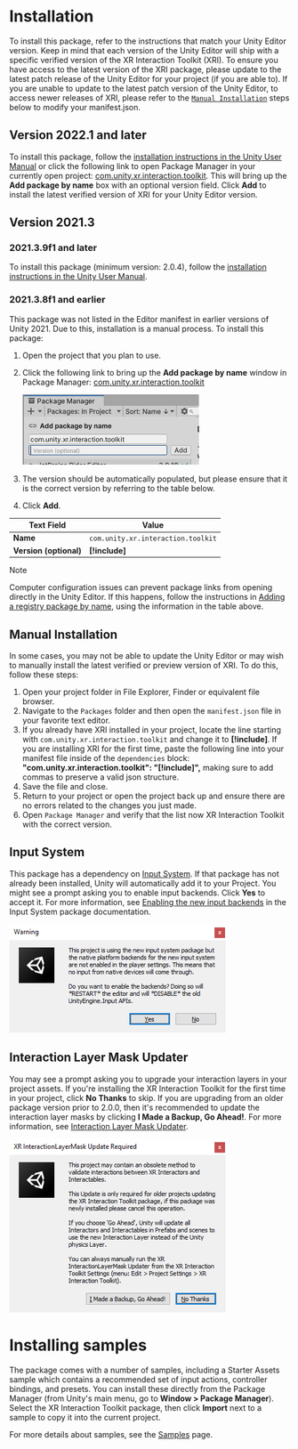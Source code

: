 # Installation

To install this package, refer to the instructions that match your Unity Editor version. Keep in mind that each version of the Unity Editor will ship with a specific verified version of the XR Interaction Toolkit (XRI). To ensure you have access to the latest version of the XRI package, please update to the latest patch release of the Unity Editor for your project (if you are able to). If you are unable to update to the latest patch version of the Unity Editor, to access newer releases of XRI, please refer to the [`Manual Installation`](#manual-installation) steps below to modify your manifest.json. 

## Version 2022.1 and later

To install this package, follow the [installation instructions in the Unity User Manual](https://docs.unity3d.com/2022.1/Documentation/Manual/upm-ui-install.html) or click the following link to open Package Manager in your currently open project:
[com.unity.xr.interaction.toolkit](com.unity3d.kharma:upmpackage/com.unity.xr.interaction.toolkit). This will bring up the **Add package by name** box with an optional version field. Click **Add** to install the latest verified version of XRI for your Unity Editor version.

## Version 2021.3

### 2021.3.9f1 and later

To install this package (minimum version: 2.0.4), follow the [installation instructions in the Unity User Manual](https://docs.unity3d.com/2021.3/Documentation/Manual/upm-ui-install.html).

### 2021.3.8f1 and earlier

This package was not listed in the Editor manifest in earlier versions of Unity 2021. Due to this, installation is a manual process. To install this package:
1. Open the project that you plan to use.
1. Click the following link to bring up the **Add package by name** window in Package Manager: 
[com.unity.xr.interaction.toolkit](com.unity3d.kharma:upmpackage/com.unity.xr.interaction.toolkit@2.5.1) 

   ![installation-add-package-by-name](images/installation-add-package-by-name.png)

1. The version should be automatically populated, but please ensure that it is the correct version by referring to the table below.
1. Click **Add**.

|Text Field|Value|
|---|---|
|**Name**|`com.unity.xr.interaction.toolkit`|
|**Version (optional)**|**[!include[](includes/version.md)]**|

> [!NOTE]
> Computer configuration issues can prevent package links from opening directly in the Unity Editor. If this happens, follow the instructions in [Adding a registry package by name](https://docs.unity3d.com/2021.3/Documentation/Manual/upm-ui-quick.html), using the information in the table above.

## Manual Installation

In some cases, you may not be able to update the Unity Editor or may wish to manually install the latest verified or preview version of XRI. To do this, follow these steps: 
1. Open your project folder in File Explorer, Finder or equivalent file browser.
1. Navigate to the `Packages` folder and then open the `manifest.json` file in your favorite text editor. 
1. If you already have XRI installed in your project, locate the line starting with `com.unity.xr.interaction.toolkit` and change it to **[!include[](includes/version.md)]**. If you are installing XRI for the first time, paste the following line into your manifest file inside of the `dependencies` block: **"com.unity.xr.interaction.toolkit": "[!include[](includes/version.md)]",** making sure to add commas to preserve a valid json structure.
1. Save the file and close.
1. Return to your project or open the project back up and ensure there are no errors related to the changes you just made.
1. Open `Package Manager` and verify that the list now XR Interaction Toolkit with the correct version.

## Input System

This package has a dependency on [Input System](https://docs.unity3d.com/Packages/com.unity.inputsystem@1.7/manual/index.html). If that package has not already been installed, Unity will automatically add it to your Project. You might see a prompt asking you to enable input backends. Click **Yes** to accept it. For more information, see [Enabling the new input backends](https://docs.unity3d.com/Packages/com.unity.inputsystem@1.7/manual/Installation.html#enabling-the-new-input-backends) in the Input System package documentation.

![installation-prompt-input-backends](images/installation-prompt-input-backends.png)

## Interaction Layer Mask Updater

You may see a prompt asking you to upgrade your interaction layers in your project assets. If you're installing the XR Interaction Toolkit for the first time in your project, click **No Thanks** to skip. If you are upgrading from an older package version prior to 2.0.0, then it's recommended to update the interaction layer masks by clicking **I Made a Backup, Go Ahead!**. For more information, see [Interaction Layer Mask Updater](interaction-layers.md#interaction-layer-mask-updater).

![interaction-layer-mask-updater](images/interaction-layer-mask-updater.png)

# Installing samples

The package comes with a number of samples, including a Starter Assets sample which contains a recommended set of input actions, controller bindings, and presets. You can install these directly from the Package Manager (from Unity's main menu, go to **Window &gt; Package Manager**). Select the XR Interaction Toolkit package, then click **Import** next to a sample to copy it into the current project.

For more details about samples, see the [Samples](samples.md) page.
